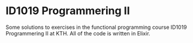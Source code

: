 # ID1019 Programmering II
Some solutions to exercises in the functional programming course ID1019 Programmering II at KTH. All of the code is written in Elixir. 
